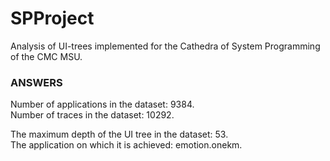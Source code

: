 # SPProject
Analysis of UI-trees implemented for the Сathedra of System Programming of the CMC MSU.

### ANSWERS
Number of applications in the dataset: 9384.  
Number of traces in the dataset: 10292.  

The maximum depth of the UI tree in the dataset: 53.  
The application on which it is achieved: emotion.onekm.  
